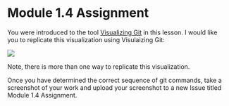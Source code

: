 # Module 1.4 Assignment

You were introduced to the tool [Visualizing Git](http://git-school.github.io/visualizing-git/) in this lesson. I would like you to replicate this visualization using Visulaizing Git:

![](https://github.com/github-campus-advisors/Campus-Advisor-Training/blob/master/Module%201/assets/visualize_git.png)

Note, there is more than one way to replicate 
this visualization. 

Once you have determined the correct sequence of git commands, take a screenshot of your work
and upload your screenshot to a new Issue titled Module 1.4 Assignment. 
